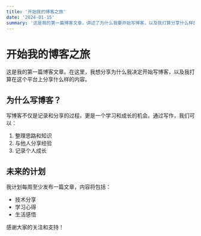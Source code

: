```yaml
---
title: '开始我的博客之旅'
date: '2024-01-15'
summary: '这是我的第一篇博客文章，讲述了为什么我要开始写博客，以及我打算分享什么样的内容。'
---
```


# 开始我的博客之旅

这是我的第一篇博客文章。在这里，我想分享为什么我决定开始写博客，以及我打算在这个平台上分享什么样的内容。

## 为什么写博客？

写博客不仅是记录和分享的过程，更是一个学习和成长的机会。通过写作，我们可以：

1. 整理思路和知识
2. 与他人分享经验
3. 记录个人成长

## 未来的计划

我计划每周至少发布一篇文章，内容将包括：

- 技术分享
- 学习心得
- 生活感悟

感谢大家的关注和支持！